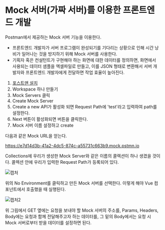 # Mock 서버(가짜 서버)를 이용한 프론트엔드 개발



Postman에서 제공하는 Mock 서버 기능을 이용한다.

- 프론트엔드 개발자가 서버 프로그램이 완성되기를 기다리는 상황으로 인해 시간 낭비가 일어나는 것을 방지하기 위해 Mock 서버를 사용한다.
- 기획자 혹은 컨설턴트가 구현해야 하는 화면에 대한 데이터를 정의하면, 화면에서 사용되는 데이터 샘플을 엑셀파일로 만들고, 이를 JSON 형태로 변환해서 서버 개발자와 프론트엔드 개발자에게 전달하면 작업 효율이 높아진다.



1. [포스트맨 설치](https://www.postman.com/downloads/)
2. Workspace 하나 만들기
3. Mock Servers 클릭
4. Create Mock Server
5. Create a new API가 활성화 되면 Request Path에 'test'라고 입력하여 path를 설정한다.
6. Next 버튼이 활성화되면 버튼을 클릭한다.
7. Mock 서버 이름 설정하고 create

다음과 같은 Mock URL을 얻는다.

https://e7d14d3b-41a2-4dc5-874c-a55731c663b9.mock.pstmn.io



Collections에 우리가 생성한 Mock Server와 같은 이름의 콜렉션이 하나 생겼을 것이다. 콜렉션 안에 우리가 입력한 Request Path가 등록되어 있다.

![캡처](C:\Users\multicampus\Desktop\S05P12B104\cowdog_fe\TIL\유성호\Mock서버.assets\캡처.PNG)

위의 No Environment를 클릭하고 만든 Mock 서버를 선택한다. 이렇게 해야 Vue 컴포넌트에서 호출했을 때 실행된다.



![캡처2](C:\Users\multicampus\Desktop\S05P12B104\cowdog_fe\TIL\유성호\Mock서버.assets\캡처2.PNG)

위 그림에서 GET 옆에는 요청을 보내야 할 Mock 서버의 주소를, Params, Headers, Body에는 요청과 함께 전달해주고자 하는 데이터를, 그 밑의 Body에서는 요청 시 Mock 서버로부터 받을 데이터를 설정하면 된다.

